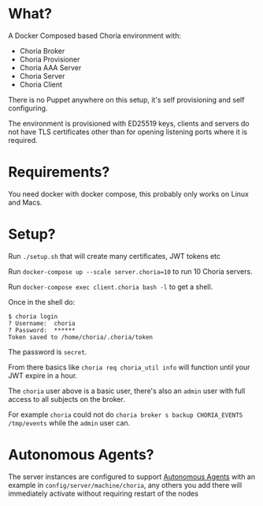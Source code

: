 What?
=====

A Docker Composed based Choria environment with:

 * Choria Broker
 * Choria Provisioner
 * Choria AAA Server
 * Choria Server
 * Choria Client

There is no Puppet anywhere on this setup, it's self provisioning and
self configuring.

The environment is provisioned with ED25519 keys, clients and servers
do not have TLS certificates other than for opening listening ports
where it is required.

Requirements?
=============

You need docker with docker compose, this probably only works on Linux and Macs.

Setup?
======

Run `./setup.sh` that will create many certificates, JWT tokens etc

Run `docker-compose up --scale server.choria=10` to run 10 Choria servers.

Run `docker-compose exec client.choria bash -l` to get a shell.

Once in the shell do:

```
$ choria login
? Username:  choria
? Password:  ******
Token saved to /home/choria/.choria/token
```

The password is `secret`.

From there basics like `choria req choria_util info` will function until your
JWT expire in a hour.

The `choria` user above is a basic user, there's also an `admin` user with full
access to all subjects on the broker.

For example `choria` could not do `choria broker s backup CHORIA_EVENTS /tmp/events`
while the `admin` user can.

Autonomous Agents?
==================

The server instances are configured to support [Autonomous Agents](https://choria.io/docs/autoagents/)
with an example in `config/server/machine/choria`, any others you add there will immediately
activate without requiring restart of the nodes
